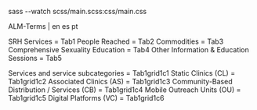 sass --watch scss/main.scss:css/main.css

ALM-Terms | en es pt

SRH Services = Tab1
People Reached = Tab2
Commodities = Tab3
Comprehensive Sexuality Education = Tab4
Other Information & Education Sessions = Tab5

Services and service subcategories = Tab1grid1c1
Static Clinics (CL) = Tab1grid1c2
Associated Clinics (AS) = Tab1grid1c3
Community-Based Distribution / Services (CB) = Tab1grid1c4
Mobile Outreach Units (OU) = Tab1grid1c5
Digital Platforms (VC) = Tab1grid1c6












